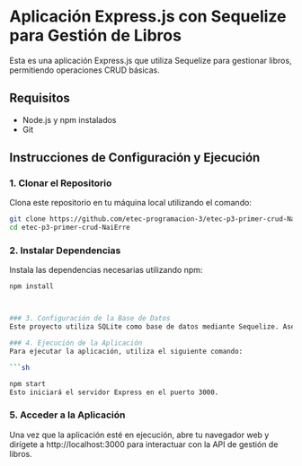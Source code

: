 # Aplicación Express.js con Sequelize para Gestión de Libros

Esta es una aplicación Express.js que utiliza Sequelize para gestionar libros, permitiendo operaciones CRUD básicas.

## Requisitos

- Node.js y npm instalados
- Git

## Instrucciones de Configuración y Ejecución

### 1. Clonar el Repositorio

Clona este repositorio en tu máquina local utilizando el comando:

```sh
git clone https://github.com/etec-programacion-3/etec-p3-primer-crud-NaiErre.git
cd etec-p3-primer-crud-NaiErre
```

### 2. Instalar Dependencias
Instala las dependencias necesarias utilizando npm:

```sh
npm install



### 3. Configuración de la Base de Datos
Este proyecto utiliza SQLite como base de datos mediante Sequelize. Asegúrate de tener SQLite instalado o ajusta la configuración de Sequelize según tu base de datos preferida.

### 4. Ejecución de la Aplicación
Para ejecutar la aplicación, utiliza el siguiente comando:

```sh

npm start
Esto iniciará el servidor Express en el puerto 3000.

```

### 5. Acceder a la Aplicación
Una vez que la aplicación esté en ejecución, abre tu navegador web y dirígete a http://localhost:3000 para interactuar con la API de gestión de libros.
